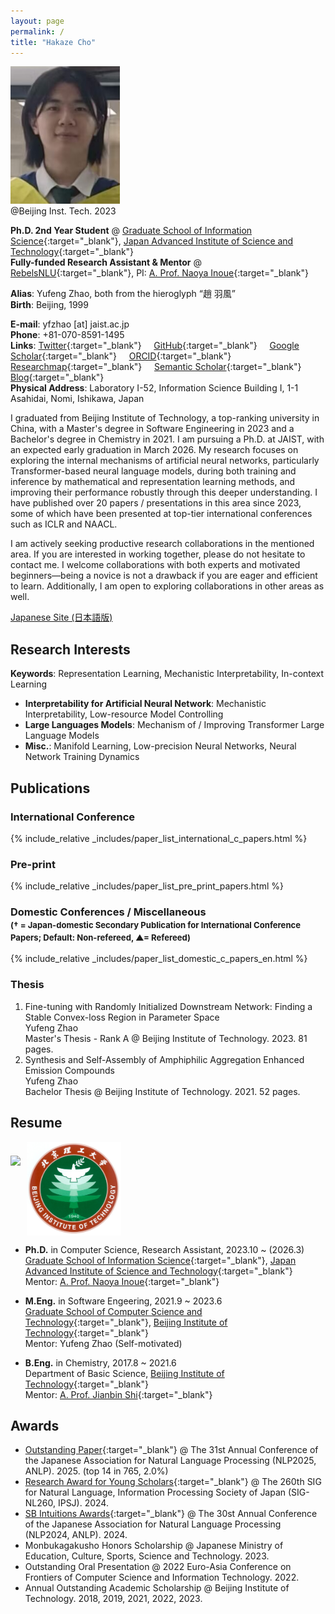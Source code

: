 ```yaml
---
layout: page
permalink: /
title: "Hakaze Cho"
---
```


<div class="img_margin">
<img src="./assets/fig/photo.png" alt="" title="@Beijing Inst. Tech. 2023" height="220">
<figcaption>@Beijing Inst. Tech. 2023</figcaption>
</div>

**Ph.D. 2nd Year Student** @ [Graduate School of Information Science](https://www.jaist.ac.jp/areas/cs/){:target="_blank"}, [Japan Advanced Institute of Science and Technology](https://www.jaist.ac.jp/){:target="_blank"}  
**Fully-funded Research Assistant & Mentor** @ [RebelsNLU](https://rebelsnlu.super.site/){:target="_blank"}, PI: [A. Prof. Naoya Inoue](https://naoya-i.info/){:target="_blank"}   

**Alias**: Yufeng Zhao, both from the hieroglyph “趙 羽風”  
**Birth**: Beijing, 1999
<!-- **Affiliation**: Japan Advanced Institute of Science and Technology ← Beijing Institute of Technology   -->

**E-mail**: yfzhao [at] jaist.ac.jp  
**Phone**: +81-070-8591-1495  
**Links**:
[Twitter](https://x.com/yfZhao495){:target="_blank"} &nbsp;&nbsp;&nbsp;
[GitHub](https://github.com/hc495){:target="_blank"} &nbsp;&nbsp;&nbsp; 
[Google Scholar](https://scholar.google.com/citations?user=q_eQAcwAAAAJ){:target="_blank"} &nbsp;&nbsp;&nbsp; 
[ORCID](https://orcid.org/0000-0002-7127-1954){:target="_blank"} &nbsp;&nbsp;&nbsp; 
[Researchmap](https://researchmap.jp/hc495){:target="_blank"} &nbsp;&nbsp;&nbsp; 
[Semantic Scholar](https://www.semanticscholar.org/author/Hakaze-Cho/2304519017){:target="_blank"} &nbsp;&nbsp;&nbsp; 
[Blog](https://www.amachi.com.cn/){:target="_blank"} &nbsp;&nbsp;&nbsp;   
**Physical Address**: Laboratory I-52, Information Science Building I, 1-1 Asahidai, Nomi, Ishikawa, Japan  

I graduated from Beijing Institute of Technology, a top-ranking university in China, with a Master's degree in Software Engineering in 2023 and a Bachelor's degree in Chemistry in 2021. I am pursuing a Ph.D. at JAIST, with an expected early graduation in March 2026. My research focuses on exploring the internal mechanisms of artificial neural networks, particularly Transformer-based neural language models, during both training and inference by mathematical and representation learning methods, and improving their performance robustly through this deeper understanding. I have published over 20 papers / presentations in this area since 2023, some of which have been presented at top-tier international conferences such as ICLR and NAACL.

I am actively seeking productive research collaborations in the mentioned area. If you are interested in working together, please do not hesitate to contact me. I welcome collaborations with both experts and motivated beginners—being a novice is not a drawback if you are eager and efficient to learn. Additionally, I am open to exploring collaborations in other areas as well. 

[Japanese Site (日本語版)](https://www.hakaze-c.com/ja)

## Research Interests

**Keywords**: Representation Learning, Mechanistic Interpretability, In-context Learning  
- **Interpretability for Artificial Neural Network**: Mechanistic Interpretability, Low-resource Model Controlling  
- **Large Languages Models**: Mechanism of / Improving Transformer Large Language Models  
- **Misc.**: Manifold Learning, Low-precision Neural Networks, Neural Network Training Dynamics

## Publications

### International Conference

{% include_relative _includes/paper_list_international_c_papers.html %}

### Pre-print

{% include_relative _includes/paper_list_pre_print_papers.html %}

<!-- ### <a title="(† = Japan-domestic Secondary Publication for Conference Papers; Default: Non-refereed,▲= Refereed)">Domestic Conferences / Miscellaneous</a><br><span style="font-size:0.8em">(† = Japan-domestic Secondary Publication for International Conference Papers; Default: Non-refereed,▲= Refereed)</span> -->

### Domestic Conferences / Miscellaneous<br><span style="font-size:0.8em">(† = Japan-domestic Secondary Publication for International Conference Papers; Default: Non-refereed, ▲= Refereed)</span>

{% include_relative _includes/paper_list_domestic_c_papers_en.html %}


### Thesis

1. Fine-tuning with Randomly Initialized Downstream Network: Finding a Stable Convex-loss Region in Parameter Space    
    Yufeng Zhao   
    Master's Thesis - Rank A @ Beijing Institute of Technology. 2023. 81 pages.
2. Synthesis and Self-Assembly of Amphiphilic Aggregation Enhanced Emission Compounds   
   Yufeng Zhao   
   Bachelor Thesis @ Beijing Institute of Technology. 2021. 52 pages.

## Resume

<div class="img_margin" style="display: flex; align-items: center; gap: 10px;">
    <img src="./assets/fig/jaist.png" height="105">
    <img src="./assets/fig/bit_xiaohui.jpg" height="150">
</div>

- **Ph.D.** in Computer Science, Research Assistant, 2023.10 ~ (2026.3)  
  [Graduate School of Information Science](https://www.jaist.ac.jp/areas/cs/){:target="_blank"}, [Japan Advanced Institute of Science and Technology](https://www.jaist.ac.jp/){:target="_blank"}  
  Mentor: [A. Prof. Naoya Inoue](https://naoya-i.info/){:target="_blank"}

- **M.Eng.** in Software Engeering, 2021.9 ~ 2023.6   
  [Graduate School of Computer Science and Technology](https://cs.bit.edu.cn/){:target="_blank"}, [Beijing Institute of Technology](https://www.bit.edu.cn/){:target="_blank"}   
  Mentor: Yufeng Zhao (Self-motivated)
  
- **B.Eng.** in Chemistry, 2017.8 ~ 2021.6  
  Department of Basic Science, [Beijing Institute of Technology](https://www.bit.edu.cn/){:target="_blank"}   
  Mentor: [A. Prof. Jianbin Shi](https://mse.bit.edu.cn/szdw/jgml/clwlyhxxg/ff4af2fd072b47beadc219b5c4e266f7.htm){:target="_blank"}

## Awards

- [Outstanding Paper](https://anlp.jp/nlp2025/award.html#outstanding){:target="_blank"} @ The 31st Annual Conference of the Japanese Association for Natural Language Processing (NLP2025, ANLP). 2025. (top 14 in 765, 2.0%)
- [Research Award for Young Scholars](https://sites.google.com/sig-nl.ipsj.or.jp/sig-nl/%E6%8E%88%E8%B3%9E/young#h.qq15e8v12s8d){:target="_blank"} @ The 260th SIG for Natural Language, Information Processing Society of Japan (SIG-NL260, IPSJ). 2024.
- [SB Intuitions Awards](https://www.anlp.jp/nlp2024/award.html){:target="_blank"} @ The 30st Annual Conference of the Japanese Association for Natural Language Processing (NLP2024, ANLP). 2024.
- Monbukagakusho Honors Scholarship @ Japanese Ministry of Education, Culture, Sports, Science and Technology. 2023.
- Outstanding Oral Presentation @ 2022 Euro-Asia Conference on Frontiers of Computer Science and Information Technology. 2022.
- Annual Outstanding Academic Scholarship @ Beijing Institute of Technology. 2018, 2019, 2021, 2022, 2023.